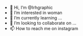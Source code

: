 - 👋 Hi, I’m @Irhgraphic
- 👀 I’m interested in woman
- 🌱 I’m currently learning ...
- 💞️ I’m looking to collaborate on ...
- 📫 How to reach me on instagram

<!---
Irhgraphic/Irhgraphic is a ✨ special ✨ repository because its `README.md` (this file) appears on your GitHub profile.
You can click the Preview link to take a look at your changes.
--->
